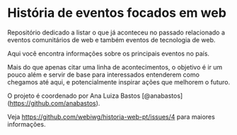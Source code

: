 # História de eventos focados em web

Repositório dedicado a listar o que já aconteceu no passado relacionado a eventos comunitários de web e também eventos de tecnologia de web.

Aqui você encontra informações sobre os principais eventos no país.

Mais do que apenas citar uma linha de acontecimentos, o objetivo é ir um pouco além e servir de base para interessados entenderem como chegamos até aqui, e potencialmente inspirar ações que melhorem o futuro.

O projeto é coordenado por Ana Luiza Bastos [@anabastos] (https://github.com/anabastos). 

Veja https://github.com/webiwg/historia-web-pt/issues/4 para maiores informações.
